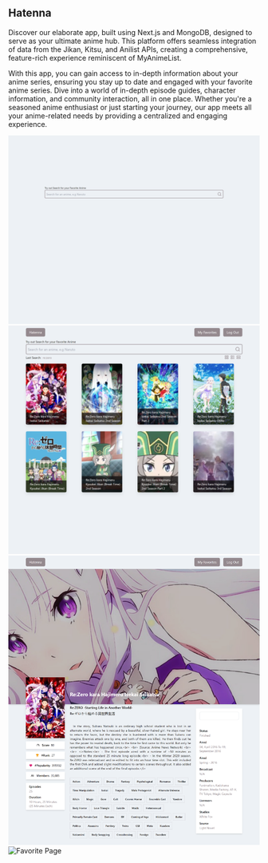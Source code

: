 ## Hatenna

Discover our elaborate app, built using Next.js and MongoDB, designed to serve as your ultimate anime hub. This platform offers seamless integration of data from the Jikan, Kitsu, and Anilist APIs, creating a comprehensive, feature-rich experience reminiscent of MyAnimeList.

With this app, you can gain access to in-depth information about your anime series, ensuring you stay up to date and engaged with your favorite anime series. Dive into a world of in-depth episode guides, character information, and community interaction, all in one place. Whether you're a seasoned anime enthusiast or just starting your journey, our app meets all your anime-related needs by providing a centralized and engaging experience.

![Home Page](.github/1440x1080_1.png 'Home Page')
![Search Page](.github/1440x1080_2.png 'Search Page')
![Anime Page](.github/1440x1080_3.png 'Anime Page')
![Favorite Page](.github/1440x1080_4.png 'Favorite Page')
